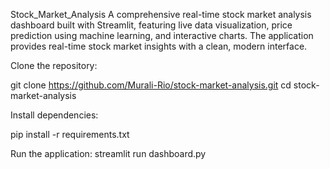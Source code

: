 Stock_Market_Analysis
A comprehensive real-time stock market analysis dashboard built with Streamlit, featuring live data visualization, price prediction using machine learning, and interactive charts. The application provides real-time stock market insights with a clean, modern interface.

Clone the repository:

git clone https://github.com/Murali-Rio/stock-market-analysis.git cd stock-market-analysis

Install dependencies:

pip install -r requirements.txt

Run the application: streamlit run dashboard.py



